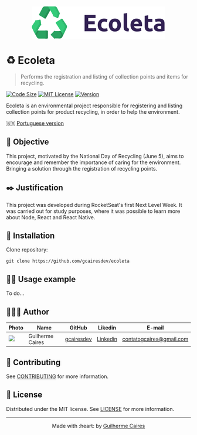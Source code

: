 <p align="center">
    <img src=".github/img/logo.svg"></img>
</p>

# ♻️ Ecoleta

> Performs the registration and listing of collection points and items for recycling.

[![Code Size][code-size]][code-url]
[![MIT License][MIT-license]][MIT-url]
[![Version][version]][version-url]

Ecoleta is an environmental project responsible for registering and listing collection points for product recycling, in order to help the environment.

🇧🇷 [Portuguese version](./.github/README-PT-BR.md)

## :dart: Objective

This project, motivated by the National Day of Recycling (June 5), aims to encourage and remember the importance of caring for the environment.  Bringing a solution through the registration of recycling points.

## :black_nib: Justification

This project was developed during RocketSeat's first Next Level Week.  It was carried out for study purposes, where it was possible to learn more about Node, React and React Native.

## :construction_worker: Installation

Clone repository:

```git
git clone https://github.com/gcairesdev/ecoleta
```

## 👨‍🏫 Usage example

To do...

## 👨🏼‍💻 Author

Photo | Name | GitHub | Likedin | E-mail
---- | ---- | ------ | ------- | ------
<img src="https://avatars1.githubusercontent.com/u/54117888?s=460&u=aa7d6143c4e1fdab1ffa6e5fd5ebfe64572f2eae&v=4" width="100px"> | Guilherme Caires | [gcairesdev](https://github.com/gcairesdev) | [Linkedin](https://linkedin.com/in/guilherme-caires/) | contatogcaires@gmail.com

## 🤝 Contributing

See [CONTRIBUTING](.github/CONTRIBUTING.md) for more information.

## :page_facing_up: License

Distributed under the MIT license. See [LICENSE](.github/LICENSE.md) for more information.

---

<p align="center">
    Made with :heart: by <a href="https://github.com/gcairesdev">Guilherme Caires</a>
</p>

<!-- Markdown link & img dfn's -->
[code-size]: https://img.shields.io/github/languages/code-size/gcairesdev/ecoleta
[code-url]: https://github.com/gcairesdev/ecoleta

[MIT-license]: https://img.shields.io/github/license/gcairesdev/ecoleta
[MIT-url]: https://github.com/gcairesdev/ecoleta/blob/master/LICENSE.md

[version]: https://img.shields.io/github/v/release/gcairesdev/ecoleta?include_prereleases
[version-url]: https://github.com/gcairesdev/ecoleta